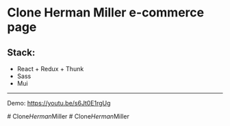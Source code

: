 # Clone Herman Miller e-commerce page

## Stack:
- React + Redux + Thunk
- Sass
- Mui
***
Demo: https://youtu.be/s6Jt0E1rgUg

#   C l o n e _ H e r m a n _ M i l l e r  
 #   C l o n e _ H e r m a n _ M i l l e r  
 